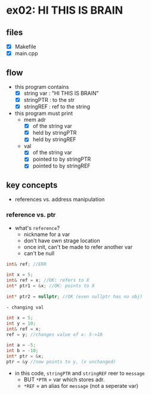 # ex02: HI THIS IS BRAIN

## files
- [x] Makefile
- [x] main.cpp

## flow
- this program contains
	- [x] string var : "HI THIS IS BRAIN"
	- [x] stringPTR : to the str
	- [x] stringREF : ref to the string
- this program must print
	- mem adr 
		- [x] of the string var
		- [x] held by stringPTR
		- [x] held by stringREF
	- val
		- [x] of the string var
		- [x] pointed to by stringPTR
		- [x] pointed to by stringREF

## key concepts
- references vs. address manipulation


### reference vs. ptr
- what's `reference`?
	- nickname for a var
	- don't have own strage location
	- once init, can't be made to refer another var
	- can't be null
```c
int& ref; //ERR

int x = 5;
int& ref = x; //OK: refers to X
int* ptr1 = &x; //OK: points to X

int* ptr2 = nullptr; //OK (even nullptr has no obj)
```
	- changing val
```c
int x = 5;
int y = 10;
int& ref = x;
ref = y; //changes value of x: 5->10

int a = -5;
int b = -10;
int* ptr = &x;
ptr = &y //now points to y, (x unchanged)
```

- in this code, `stringPTR` and `stringREF` reer to `message`
	- BUT `*PTR` = var which stores adr.
	- `*REF` = an alias for `message` (not a seperate var)